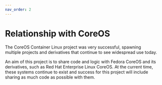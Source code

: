 ```yaml
---
nav_order: 2
---
```


# Relationship with CoreOS

The CoreOS Container Linux project was very successful, spawning multiple projects
and derivatives that continue to see widespread use today.

An aim of this project is to share code and logic with Fedora CoreOS and its derivatives,
such as Red Hat Enterprise Linux CoreOS.  At the current time, these systems continue
to exist and success for this project will include sharing as much code as possible
with them.
